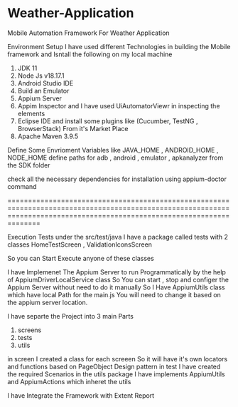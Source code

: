 # Weather-Application
Mobile Automation Framework  For Weather Application

Environment Setup
 I have used different Technologies in building the Mobile framework and Isntall the following on my local machine
 1) JDK 11 
 2) Node Js v18.17.1 
 3) Android Studio IDE
 4) Build an Emulator 
 5) Appium Server
 6) Appim Inspector and I have used UiAutomatorViewr in inspecting the elements
 7) Eclipse IDE and install some plugins like (Cucumber, TestNG , BrowserStack) From it's Market Place
 8) Apache Maven 3.9.5

Define Some Envrioment Variables like
JAVA_HOME , ANDROID_HOME , NODE_HOME 
define paths for adb , android , emulator , apkanalyzer from the SDK folder 

check all the necessary dependencies for installation using appium-doctor command 

==========================================================================================================================================================================


Execution Tests
under the src/test/java I have a package called tests with 2 classes HomeTestScreen , ValidationIconsScreen

So you can Start Execute anyone of these classes 

I have Implemenet The Appium Server to run Programmatically by the help of AppiumDriverLocalService class So You can start , stop and configer the Appium Server without need to do it manually
So I Have AppiumUtils class which have local Path for the main.js You will need to change it based on the appium server location.

I have separte the Project  into  3 main Parts 
1) screens
2) tests
3) utils

in screen I created a class for each screeen So it will have it's own locators and functions based on PageObject Design pattern
in test I have created the required Scenarios
in the utils package I have implements AppiumUtils and AppiumActions which inheret the utils

I have Integrate the Framework with Extent Report 

